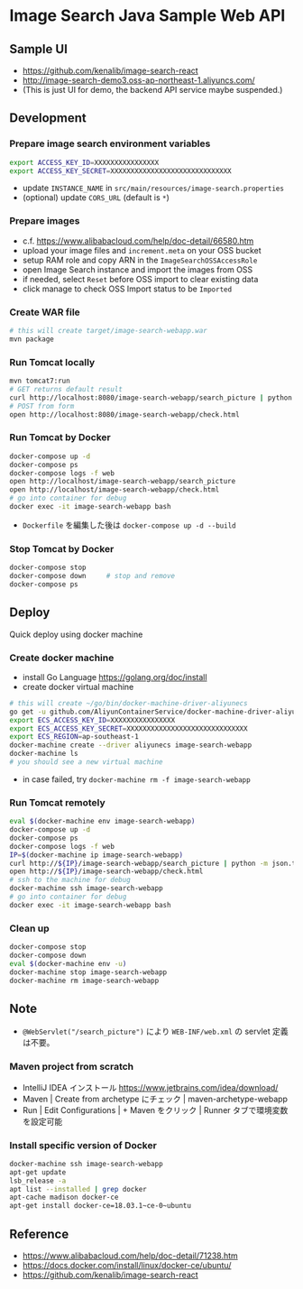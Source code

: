 
# Image Search Java Sample Web API

## Sample UI

* https://github.com/kenalib/image-search-react
* http://image-search-demo3.oss-ap-northeast-1.aliyuncs.com/
* (This is just UI for demo, the backend API service maybe suspended.)

## Development

### Prepare image search environment variables

```bash
export ACCESS_KEY_ID=XXXXXXXXXXXXXXXX
export ACCESS_KEY_SECRET=XXXXXXXXXXXXXXXXXXXXXXXXXXXXXX
```

* update `INSTANCE_NAME` in `src/main/resources/image-search.properties`
* (optional) update `CORS_URL` (default is `*`)


### Prepare images

* c.f. https://www.alibabacloud.com/help/doc-detail/66580.htm
* upload your image files and `increment.meta` on your OSS bucket
* setup RAM role and copy ARN in the `ImageSearchOSSAccessRole`
* open Image Search instance and import the images from OSS
* if needed, select `Reset` before OSS import to clear existing data
* click manage to check OSS Import status to be `Imported`

### Create WAR file

```bash
# this will create target/image-search-webapp.war
mvn package
```

### Run Tomcat locally

```bash
mvn tomcat7:run
# GET returns default result
curl http://localhost:8080/image-search-webapp/search_picture | python -m json.tool
# POST from form
open http://localhost:8080/image-search-webapp/check.html
```

### Run Tomcat by Docker

```bash
docker-compose up -d
docker-compose ps
docker-compose logs -f web
open http://localhost/image-search-webapp/search_picture
open http://localhost/image-search-webapp/check.html
# go into container for debug
docker exec -it image-search-webapp bash
```

* `Dockerfile` を編集した後は `docker-compose up -d --build`

### Stop Tomcat by Docker

```bash
docker-compose stop
docker-compose down     # stop and remove
docker-compose ps
```


## Deploy

Quick deploy using docker machine

### Create docker machine

* install Go Language https://golang.org/doc/install
* create docker virtual machine

```bash
# this will create ~/go/bin/docker-machine-driver-aliyunecs
go get -u github.com/AliyunContainerService/docker-machine-driver-aliyunecs
export ECS_ACCESS_KEY_ID=XXXXXXXXXXXXXXXX
export ECS_ACCESS_KEY_SECRET=XXXXXXXXXXXXXXXXXXXXXXXXXXXXXX
export ECS_REGION=ap-southeast-1
docker-machine create --driver aliyunecs image-search-webapp
docker-machine ls
# you should see a new virtual machine
```

* in case failed, try `docker-machine rm -f image-search-webapp`

### Run Tomcat remotely

```bash
eval $(docker-machine env image-search-webapp)
docker-compose up -d
docker-compose ps
docker-compose logs -f web
IP=$(docker-machine ip image-search-webapp)
curl http://${IP}/image-search-webapp/search_picture | python -m json.tool
open http://${IP}/image-search-webapp/check.html
# ssh to the machine for debug
docker-machine ssh image-search-webapp
# go into container for debug
docker exec -it image-search-webapp bash
```

### Clean up

```bash
docker-compose stop
docker-compose down
eval $(docker-machine env -u)
docker-machine stop image-search-webapp 
docker-machine rm image-search-webapp
```


## Note

* `@WebServlet("/search_picture")` により `WEB-INF/web.xml` の servlet 定義は不要。

### Maven project from scratch

* IntelliJ IDEA インストール https://www.jetbrains.com/idea/download/ 
* Maven | Create from archetype にチェック | maven-archetype-webapp
* Run | Edit Configurations | + Maven をクリック | Runner タブで環境変数を設定可能

### Install specific version of Docker

```bash
docker-machine ssh image-search-webapp
apt-get update
lsb_release -a
apt list --installed | grep docker
apt-cache madison docker-ce
apt-get install docker-ce=18.03.1~ce-0~ubuntu
```


## Reference

* https://www.alibabacloud.com/help/doc-detail/71238.htm
* https://docs.docker.com/install/linux/docker-ce/ubuntu/
* https://github.com/kenalib/image-search-react
